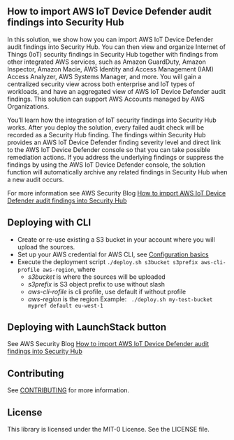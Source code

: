## How to import AWS IoT Device Defender audit findings into Security Hub 

In this solution, we show how you can import AWS IoT Device Defender audit findings into Security Hub. You can then view and organize Internet of Things (IoT) security findings in Security Hub together with findings from other integrated AWS services, such as Amazon GuardDuty, Amazon Inspector, Amazon Macie, AWS Identity and Access Management (IAM) Access Analyzer, AWS Systems Manager, and more. You will gain a centralized security view across both enterprise and IoT types of workloads, and have an aggregated view of AWS IoT Device Defender audit findings. This solution can support AWS Accounts managed by AWS Organizations.

You’ll learn how the integration of IoT security findings into Security Hub works. After you deploy the solution, every failed audit check will be recorded as a Security Hub finding.  The findings within Security Hub provides an AWS IoT Device Defender finding severity level and direct link to the AWS IoT Device Defender console so that you can take possible remediation actions. If you address the underlying findings or suppress the findings by using the AWS IoT Device Defender console, the solution function will automatically archive any related findings in Security Hub when a new audit occurs.

For more information see AWS Security Blog  [How to import AWS IoT Device Defender audit findings into Security Hub](https://aws.amazon.com/blogs/security/how-to-import-aws-iot-device-defender-audit-findings-into-security-hub/) 
## Deploying with CLI

- Create or re-use existing a S3 bucket in your account where you will upload the sources.  
- Set up your AWS credential for AWS CLI, see [Configuration basics](https://docs.aws.amazon.com/cli/latest/userguide/cli-configure-quickstart.html)  
- Execute the deployment script `./deploy.sh s3bucket s3prefix aws-cli-profile aws-region`, where 
  - *s3bucket* is where the sources will be uploaded
  - *s3prefix* is S3 object prefix to use without slash 
  - *aws-cli-rofile* is cli profile, use default if without profile 
  - *aws-region* is the region 
Example:
` ./deploy.sh my-test-bucket mypref default eu-west-1`
 
## Deploying with LaunchStack button

 See AWS Security Blog [How to import AWS IoT Device Defender audit findings into Security Hub](https://aws.amazon.com/blogs/security/how-to-import-aws-iot-device-defender-audit-findings-into-security-hub/)

## Contributing  

See [CONTRIBUTING](CONTRIBUTING.md#security-issue-notifications) for more information.

## License

This library is licensed under the MIT-0 License. See the LICENSE file.


